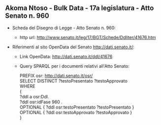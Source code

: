 ## Akoma Ntoso - Bulk Data - 17a legislatura - Atto Senato n. 960 ##

* Scheda del Disegno di Legge - Atto Senato n. 960:
	* http url: http://www.senato.it/leg/17/BGT/Schede/Ddliter/41676.htm

* Riferimenti al sito OpenData del Senato http://dati.senato.it/:
	* Link OpenData: http://dati.senato.it/ddl/41676
	* Query SPARQL per i documenti relativi all'Atto Senato:

        PREFIX osr: <http://dati.senato.it/osr/>  
		SELECT DISTINCT ?testoPresentato ?testoApprovato  
		WHERE  
		{  
		    ?ddl a osr:Ddl.  
		    ?ddl osr:idFase 960 .  
		    OPTIONAL { ?ddl osr:testoPresentato ?testoPresentato }  
		    OPTIONAL { ?ddl osr:testoApprovato ?testoApprovato }  
		}
		